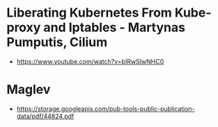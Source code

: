 # Liberating Kubernetes From Kube-proxy and Iptables - Martynas Pumputis, Cilium
- https://www.youtube.com/watch?v=bIRwSIwNHC0

# Maglev
- https://storage.googleapis.com/pub-tools-public-publication-data/pdf/44824.pdf
